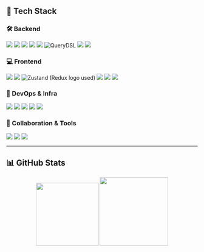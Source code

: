 ## 💼 Tech Stack

### 🛠 Backend
<p>
  <img src="https://img.shields.io/badge/Java-orange?style=flat&logo=openjdk&logoColor=white" />
  <img src="https://img.shields.io/badge/SpringBoot-6DB33F?style=flat-square&logo=Spring&logoColor=white"/>
  <img src="https://img.shields.io/badge/Spring%20Security-6DB33F?style=flat-square&logo=springsecurity&logoColor=white"/>
  <img src="https://img.shields.io/badge/JPA-007396?style=flat-square&logo=Hibernate&logoColor=white"/>
  <img src="https://img.shields.io/badge/MyBatis-000000?style=flat-square&logo=MyBatis&logoColor=white"/>
  <!-- QueryDSL 공식 로고 없음, 대신 "querydsl" 텍스트 대신 "GraphQL" 아이콘(비슷한 느낌) 사용 권장 -->
  <img src="https://img.shields.io/badge/QueryDSL-0096D6?style=flat-square&logoColor=white" alt="QueryDSL"/>
  <img src="https://img.shields.io/badge/MySQL-003545?style=flat-square&logo=MySQL&logoColor=white"/>
<img src="https://img.shields.io/badge/Oracle-F80000?style=flat-square&logo=Oracle&logoColor=white"/>

</p>

### 💻 Frontend
<p>
  <img src="https://img.shields.io/badge/JavaScript-F7DF1E?style=flat-square&logo=JavaScript&logoColor=black"/>
  <img src="https://img.shields.io/badge/React-61DAFB?style=flat-square&logo=React&logoColor=black"/>
  <!-- Zustand 공식 로고 없음, Redux 로고 대체하거나 흰색 Z 텍스트 활용 가능 -->
  <img src="https://img.shields.io/badge/Zustand-000000?style=flat-square&logo=redux&logoColor=white" alt="Zustand (Redux logo used)"/>
  <img src="https://img.shields.io/badge/Redux-764ABC?style=flat-square&logo=Redux&logoColor=white"/>
  <img src="https://img.shields.io/badge/jQuery-0769AD?style=flat-square&logo=jQuery&logoColor=white"/>
  <img src="https://img.shields.io/badge/Tailwind_CSS-38B2AC?style=flat-square&logo=tailwind-css&logoColor=white"/>
</p>


### 🚀 DevOps & Infra
<p>
  <img src="https://img.shields.io/badge/Jenkins-D24939?style=flat-square&logo=Jenkins&logoColor=white"/>
  <img src="https://img.shields.io/badge/GitHub Actions-2088FF?style=flat-square&logo=GitHub%20Actions&logoColor=white"/>
  <img src="https://img.shields.io/badge/AWS EC2-FF9900?style=flat-square&logo=Amazon%20EC2&logoColor=white"/>
  <img src="https://img.shields.io/badge/AWS RDS-527FFF?style=flat-square&logo=Amazon%20RDS&logoColor=white"/>
  <img src="https://img.shields.io/badge/Nginx-009639?style=flat-square&logo=Nginx&logoColor=white"/>
  <!-- 예: Docker 사용 시 추가 -->
  <!-- <img src="https://img.shields.io/badge/Docker-2496ED?style=flat-square&logo=Docker&logoColor=white"/> -->
</p>

### 🤝 Collaboration & Tools
<p>
  <img src="https://img.shields.io/badge/GitLab-FC6D26?style=flat-square&logo=GitLab&logoColor=white"/>
  <img src="https://img.shields.io/badge/Slack-4A154B?style=flat-square&logo=Slack&logoColor=white"/>
  <img src="https://img.shields.io/badge/Jira-0052CC?style=flat-square&logo=Jira&logoColor=white"/>
</p>

---

## 📊 GitHub Stats

<div align="center">
  <img height="165px" src="https://github-readme-stats.vercel.app/api?username=VvsJaemin&show_icons=true&theme=tokyonight&hide_title=false&hide_border=true"/>
  <img height="180px" src="https://github-readme-stats.vercel.app/api/top-langs/?username=VvsJaemin&layout=compact&theme=tokyonight&hide_border=true"/>
</div>
